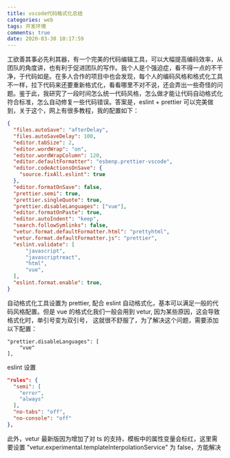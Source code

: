 ```yaml
---
title: vscode代码格式化总结
categories: web
tags: 开发环境
comments: true
date: 2020-03-30 10:17:59
---
```


工欲善其事必先利其器，有一个完美的代码编辑工具，可以大幅提高编码效率，从团队的角度讲，也有利于促进团队的写作。我个人是个强迫症，看不得一点的不干净，于代码如是。在多人合作的项目中也会发现，每个人的编码风格和格式化工具不一样，拉下代码来还要重新格式化，看看哪里不对不说，还会弄出一些奇怪的问题。鉴于此，我研究了一段时间怎么统一代码风格，怎么做才能让代码自动格式化符合标准，怎么自动修复一些代码错误。答案是，eslint + prettier 可以完美做到，关于这个，网上有很多教程，我的配置如下：

```json
{
  "files.autoSave": "afterDelay",
  "files.autoSaveDelay": 100,
  "editor.tabSize": 2,
  "editor.wordWrap": "on",
  "editor.wordWrapColumn": 120,
  "editor.defaultFormatter": "esbenp.prettier-vscode",
  "editor.codeActionsOnSave": {
    "source.fixAll.eslint": true
  },
  "editor.formatOnSave": false,
  "prettier.semi": true,
  "prettier.singleQuote": true,
  "prettier.disableLanguages": ["vue"],
  "editor.formatOnPaste": true,
  "editor.autoIndent": "keep",
  "search.followSymlinks": false,
  "vetur.format.defaultFormatter.html": "prettyhtml",
  "vetur.format.defaultFormatter.js": "prettier",
  "eslint.validate": [
      "javascript",
      "javascriptreact",
      "html",
      "vue",
  ],
  "eslint.format.enable": true,
}
```

自动格式化工具设置为 prettier, 配合 eslint 自动格式化，基本可以满足一般的代码风格配置。但是 vue 的格式化我们一般会用到 vetur, 因为某些原因，这会导致格式化时，单引号变为双引号， 这就很不舒服了，为了解决这个问题，需要添加以下配置：

```
"prettier.disableLanguages": [
    "vue"
],
```

eslint 设置

```json
"rules": {
  "semi": [
    "error",
    "always"
  ],
  "no-tabs": "off",
  "no-console": "off"
},
```

此外，vetur 最新版因为增加了对 ts 的支持，模板中的属性变量会标红，这里需要设置 "vetur.experimental.templateInterpolationService" 为 false，方能解决
